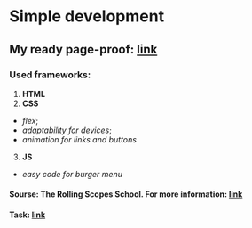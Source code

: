 # Simple development  </br>

## My ready page-proof: [link](https://balzamova.github.io/wildlife/wildlife/)

### Used frameworks: </br>
1. **HTML**
2. **CSS**
*   *flex*;
*   *adaptability for devices*;
*   *animation for links and buttons*
3. **JS**
*   *easy code for burger menu*
 
#### Sourse: The Rolling Scopes School. For more information: [link](https://rs.school/js/)
#### Task: [link](https://rolling-scopes-school.github.io/stage0/#/tasks/wildlife)
